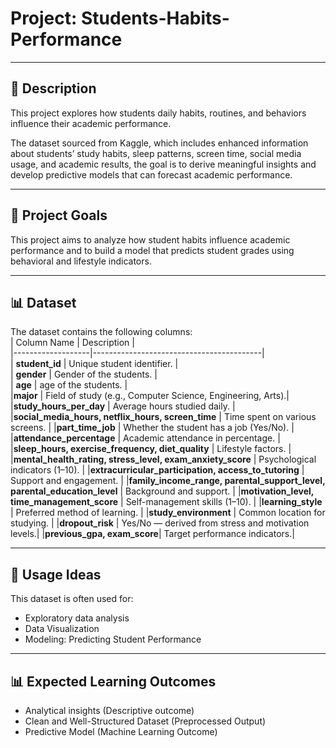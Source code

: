 # Project: Students-Habits-Performance

---

## 📘 Description

This project explores how students daily habits, routines, and behaviors influence their academic performance.

The dataset sourced from Kaggle, which includes enhanced information about students’ study habits, sleep patterns, screen time, social media usage, and academic results, the goal is to derive meaningful insights and develop predictive models that can forecast academic performance.

---

## 🧠 Project Goals
This project aims to analyze how student habits influence academic performance and to build a model that predicts student grades using behavioral and lifestyle indicators.
  
----

## 📊 **Dataset**  
The dataset contains the following columns:  
| Column Name      | Description                              |  
|-------------------|------------------------------------------|  
| **student_id**    | Unique student identifier.     |  
| **gender**        | Gender of the students.                 |  
| **age**           | age of the students.                    |  
|**major**          | Field of study (e.g., Computer Science, Engineering, Arts).|
|**study_hours_per_day** | Average hours studied daily. |
|**social_media_hours, netflix_hours, screen_time** | Time spent on various screens. |
|**part_time_job** | Whether the student has a job (Yes/No). |
|**attendance_percentage** | Academic attendance in percentage. |
|**sleep_hours, exercise_frequency, diet_quality** | Lifestyle factors. |
|**mental_health_rating, stress_level, exam_anxiety_score** | Psychological indicators (1–10). |
|**extracurricular_participation, access_to_tutoring** | Support and engagement. |
|**family_income_range, parental_support_level, parental_education_level** | Background and support. |
|**motivation_level, time_management_score** | Self-management skills (1–10). |
|**learning_style** | Preferred method of learning. |
|**study_environment** | Common location for studying. |
|**dropout_risk** | Yes/No — derived from stress and motivation levels.|
|**previous_gpa, exam_score**| Target performance indicators.|

---

## 📌 Usage Ideas
This dataset is often used for:

- Exploratory data analysis
- Data Visualization
- Modeling: Predicting Student Performance

---
## 📊 Expected Learning Outcomes
- Analytical insights (Descriptive outcome)
- Clean and Well-Structured Dataset (Preprocessed Output)
- Predictive Model (Machine Learning Outcome)

